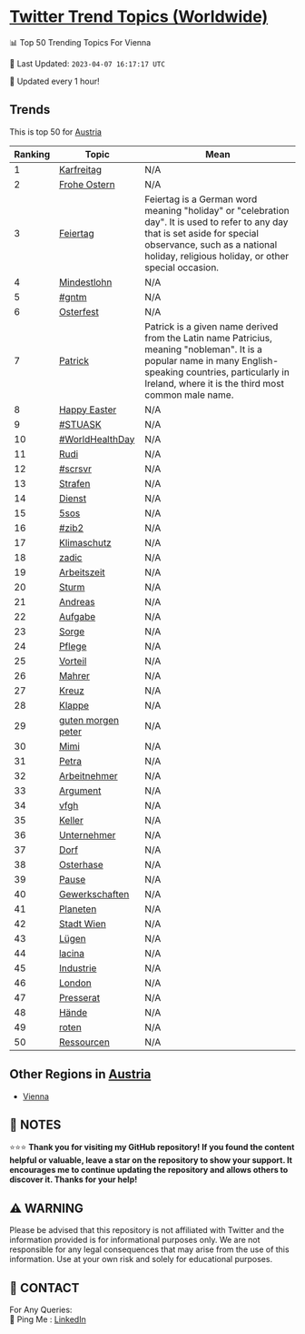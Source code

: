 [Twitter Trend Topics (Worldwide)](https://github.com/ErcinDedeoglu/Twitter-Trend-Topics)
==========


📊 Top 50 Trending Topics For Vienna

📆 Last Updated: `2023-04-07 16:17:17 UTC`

🔧 Updated every 1 hour!


## Trends

This is top 50 for [Austria](</Austria>)

| Ranking | Topic | Mean |
| ------- | ------------ | ------------ |
| 1 | [Karfreitag](http://twitter.com/search?q=Karfreitag) | N/A |
| 2 | [Frohe Ostern](http://twitter.com/search?q=Frohe+Ostern) | N/A |
| 3 | [Feiertag](http://twitter.com/search?q=Feiertag) | Feiertag is a German word meaning "holiday" or "celebration day". It is used to refer to any day that is set aside for special observance, such as a national holiday, religious holiday, or other special occasion. |
| 4 | [Mindestlohn](http://twitter.com/search?q=Mindestlohn) | N/A |
| 5 | [#gntm](http://twitter.com/search?q=%23gntm) | N/A |
| 6 | [Osterfest](http://twitter.com/search?q=Osterfest) | N/A |
| 7 | [Patrick](http://twitter.com/search?q=Patrick) | Patrick is a given name derived from the Latin name Patricius, meaning "nobleman". It is a popular name in many English-speaking countries, particularly in Ireland, where it is the third most common male name. |
| 8 | [Happy Easter](http://twitter.com/search?q=Happy+Easter) | N/A |
| 9 | [#STUASK](http://twitter.com/search?q=%23STUASK) | N/A |
| 10 | [#WorldHealthDay](http://twitter.com/search?q=%23WorldHealthDay) | N/A |
| 11 | [Rudi](http://twitter.com/search?q=Rudi) | N/A |
| 12 | [#scrsvr](http://twitter.com/search?q=%23scrsvr) | N/A |
| 13 | [Strafen](http://twitter.com/search?q=Strafen) | N/A |
| 14 | [Dienst](http://twitter.com/search?q=Dienst) | N/A |
| 15 | [5sos](http://twitter.com/search?q=5sos) | N/A |
| 16 | [#zib2](http://twitter.com/search?q=%23zib2) | N/A |
| 17 | [Klimaschutz](http://twitter.com/search?q=Klimaschutz) | N/A |
| 18 | [zadic](http://twitter.com/search?q=zadic) | N/A |
| 19 | [Arbeitszeit](http://twitter.com/search?q=Arbeitszeit) | N/A |
| 20 | [Sturm](http://twitter.com/search?q=Sturm) | N/A |
| 21 | [Andreas](http://twitter.com/search?q=Andreas) | N/A |
| 22 | [Aufgabe](http://twitter.com/search?q=Aufgabe) | N/A |
| 23 | [Sorge](http://twitter.com/search?q=Sorge) | N/A |
| 24 | [Pflege](http://twitter.com/search?q=Pflege) | N/A |
| 25 | [Vorteil](http://twitter.com/search?q=Vorteil) | N/A |
| 26 | [Mahrer](http://twitter.com/search?q=Mahrer) | N/A |
| 27 | [Kreuz](http://twitter.com/search?q=Kreuz) | N/A |
| 28 | [Klappe](http://twitter.com/search?q=Klappe) | N/A |
| 29 | [guten morgen peter](http://twitter.com/search?q=guten+morgen+peter) | N/A |
| 30 | [Mimi](http://twitter.com/search?q=Mimi) | N/A |
| 31 | [Petra](http://twitter.com/search?q=Petra) | N/A |
| 32 | [Arbeitnehmer](http://twitter.com/search?q=Arbeitnehmer) | N/A |
| 33 | [Argument](http://twitter.com/search?q=Argument) | N/A |
| 34 | [vfgh](http://twitter.com/search?q=vfgh) | N/A |
| 35 | [Keller](http://twitter.com/search?q=Keller) | N/A |
| 36 | [Unternehmer](http://twitter.com/search?q=Unternehmer) | N/A |
| 37 | [Dorf](http://twitter.com/search?q=Dorf) | N/A |
| 38 | [Osterhase](http://twitter.com/search?q=Osterhase) | N/A |
| 39 | [Pause](http://twitter.com/search?q=Pause) | N/A |
| 40 | [Gewerkschaften](http://twitter.com/search?q=Gewerkschaften) | N/A |
| 41 | [Planeten](http://twitter.com/search?q=Planeten) | N/A |
| 42 | [Stadt Wien](http://twitter.com/search?q=Stadt+Wien) | N/A |
| 43 | [Lügen](http://twitter.com/search?q=L%c3%bcgen) | N/A |
| 44 | [lacina](http://twitter.com/search?q=lacina) | N/A |
| 45 | [Industrie](http://twitter.com/search?q=Industrie) | N/A |
| 46 | [London](http://twitter.com/search?q=London) | N/A |
| 47 | [Presserat](http://twitter.com/search?q=Presserat) | N/A |
| 48 | [Hände](http://twitter.com/search?q=H%c3%a4nde) | N/A |
| 49 | [roten](http://twitter.com/search?q=roten) | N/A |
| 50 | [Ressourcen](http://twitter.com/search?q=Ressourcen) | N/A |



## Other Regions in [Austria](</Austria>)

* [Vienna](</Austria/Vienna.md>)



## 📝 NOTES

⭐⭐⭐ **Thank you for visiting my GitHub repository! If you found the content helpful or valuable, leave a star on the repository to show your support. It encourages me to continue updating the repository and allows others to discover it. Thanks for your help!**


## ⚠️ WARNING

Please be advised that this repository is not affiliated with Twitter and the information provided is for informational purposes only. We are not responsible for any legal consequences that may arise from the use of this information. Use at your own risk and solely for educational purposes.


## 📨 CONTACT

 For Any Queries:  
            🏓 Ping Me : [LinkedIn](https://www.linkedin.com/in/ercindedeoglu/)
